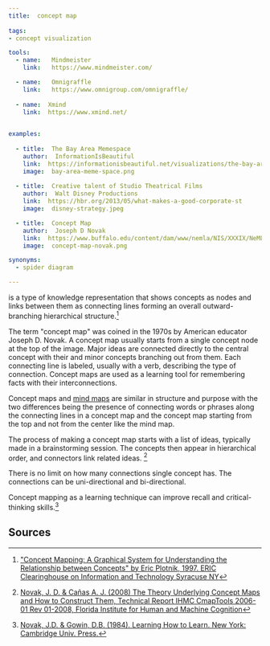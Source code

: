 ```yaml
---
title:  concept map
  
tags:
- concept visualization

tools:
  - name:   Mindmeister
    link:   https://www.mindmeister.com/

  - name:   Omnigraffle
    link:   https://www.omnigroup.com/omnigraffle/
  
  - name:  Xmind
    link:  https://www.xmind.net/
  

examples:
  
  - title:  The Bay Area Memespace
    author:  InformationIsBeautiful
    link:  https://informationisbeautiful.net/visualizations/the-bay-area-memespace-silicon-valleys-most-contagious-ideas/
    image:  bay-area-meme-space.png
    
  - title:  Creative talent of Studio Theatrical Films
    author:  Walt Disney Productions
    link:  https://hbr.org/2013/05/what-makes-a-good-corporate-st
    image:  disney-strategy.jpeg

  - title:  Concept Map
    author:  Joseph D Novak
    link:  https://www.buffalo.edu/content/dam/www/nemla/NIS/XXXIX/NeMLA%20Italian%20Studies%202017%20-%20Mind%20Maps.pdf
    image:  concept-map-novak.png

synonyms:
  - spider diagram

---
```

is a type of knowledge representation that shows concepts as nodes and links between them as connecting lines forming an overall outward-branching hierarchical structure.[^plotnik] 

<!--more-->

The term "concept map" was coined in the 1970s by American educator Joseph D. Novak. A concept map usually starts from a single concept node at the top of the image. Major ideas are connected directly to the central concept with their and minor concepts branching out from them. Each connecting line is labeled, usually with a verb, describing the type of connection. Concept maps are used as a learning tool for remembering facts with their interconnections.

Concept maps and [mind maps](/mind-map) are similar in structure and purpose with the two differences being the presence of connecting words or phrases along the connecting lines in a concept map and the concept map starting from the top and not from the center like the mind map.

The process of making a concept map starts with a list of ideas, typically made in a brainstorming session. The concepts then appear in hierarchical order, and connectors link related ideas. [^novak2] 

There is no limit on how many connections single concept has. The connections can be uni-directional and bi-directional.

Concept mapping as a learning technique can improve recall and critical-thinking skills.[^novak] 

## Sources
[^plotnik]: ["Concept Mapping: A Graphical System for Understanding the Relationship between Concepts" by Eric Plotnik, 1997. ERIC Clearinghouse on Information and Technology Syracuse NY](https://files.eric.ed.gov/fulltext/ED407938.pdf)

[^novak2]: [Novak, J. D. & Cañas  A. J. (2008) The Theory Underlying Concept Maps and How to Construct Them, Technical Report IHMC CmapTools 2006-01 Rev 01-2008, Florida Institute for Human and Machine Cognition](https://web.stanford.edu/dept/SUSE/projects/ireport/articles/concept_maps/The%20Theory%20Underlying%20Concept%20Maps.pdf) 

[^novak]: [ Novak, J.D. & Gowin, D.B. (1984). Learning How to Learn. New York: Cambridge Univ. Press.](https://doi.org/10.1017/CBO9781139173469)



